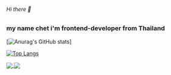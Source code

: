 ###### Hi there 👋
### my name chet i'm frontend-developer from Thailand

[![Anurag's GitHub stats]()]

[![Top Langs](https://github-readme-stats.vercel.app/api/top-langs/?username=CHETcica&layout=compact&theme=radical)](https://github.com/anuraghazra/github-readme-stats)



<a href="https://github.com/anuraghazra/github-readme-stats">
  <img align="center" src="[https://github-readme-stats.vercel.app/api/pin/?username=anuraghazra&repo=github-readme-stats](https://github-readme-stats.vercel.app/api?username=CHETcica&theme=radical)" />
</a>
<a href="https://github.com/anuraghazra/convoychat">
  <img align="center" src="https://github-readme-stats.vercel.app/api/pin/?username=anuraghazra&repo=convoychat" />
</a>

